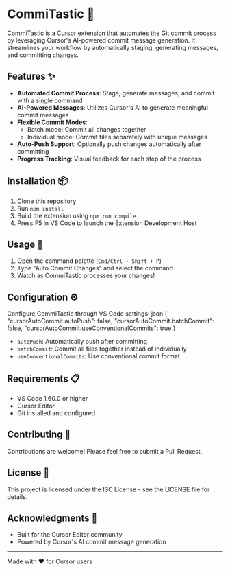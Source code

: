 # CommiTastic 🚀

CommiTastic is a Cursor extension that automates the Git commit process by leveraging Cursor's AI-powered commit message generation. It streamlines your workflow by automatically staging, generating messages, and committing changes.

## Features ✨

- **Automated Commit Process**: Stage, generate messages, and commit with a single command
- **AI-Powered Messages**: Utilizes Cursor's AI to generate meaningful commit messages
- **Flexible Commit Modes**: 
  - Batch mode: Commit all changes together
  - Individual mode: Commit files separately with unique messages
- **Auto-Push Support**: Optionally push changes automatically after committing
- **Progress Tracking**: Visual feedback for each step of the process

## Installation 📦

1. Clone this repository
2. Run `npm install`
3. Build the extension using `npm run compile`
4. Press F5 in VS Code to launch the Extension Development Host

## Usage 🔨

1. Open the command palette (`Cmd/Ctrl + Shift + P`)
2. Type "Auto Commit Changes" and select the command
3. Watch as CommiTastic processes your changes!

## Configuration ⚙️

Configure CommiTastic through VS Code settings:
json
{
"cursorAutoCommit.autoPush": false,
"cursorAutoCommit.batchCommit": false,
"cursorAutoCommit.useConventionalCommits": true
}


- `autoPush`: Automatically push after committing
- `batchCommit`: Commit all files together instead of individually
- `useConventionalCommits`: Use conventional commit format

## Requirements 📋

- VS Code 1.60.0 or higher
- Cursor Editor
- Git installed and configured

## Contributing 🤝

Contributions are welcome! Please feel free to submit a Pull Request.

## License 📄

This project is licensed under the ISC License - see the LICENSE file for details.

## Acknowledgments 🙏

- Built for the Cursor Editor community
- Powered by Cursor's AI commit message generation

---

Made with ❤️ for Cursor users